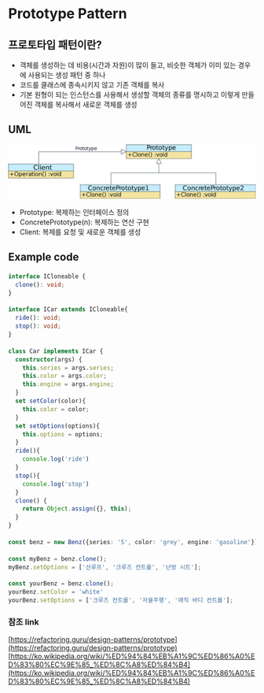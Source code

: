 # Prototype Pattern


## 프로토타입 패턴이란?
- 객체를 생성하는 데 비용(시간과 자원)이 많이 들고, 비슷한 객체가 이미 있는 경우에 사용되는 생성 패턴 중 하나
- 코드를 클래스에 종속시키지 않고 기존 객체를 복사
- 기본 원형이 되는 인스턴스를 사용해서 생성할 객체의 종류를 명시하고 이렇게 만들어진 객체를 복사해서 새로운 객체를 생성

## UML
![img.png](../../../asset/prototype.png)

- Prototype: 복제하는 인터페이스 정의
- ConcretePrototype(n): 복제하는 연산 구현
- Client: 복제를 요청 및 새로운 객체를 생성

## Example code

```ts
interface ICloneable {
  clone(): void;
}

interface ICar extends ICloneable{
  ride(): void;
  stop(): void;
}

class Car implements ICar {
  constructor(args) {
    this.series = args.series;
    this.color = args.color;
    this.engine = args.engine;
  }
  set setColor(color){
    this.color = color;
  }
  set setOptions(options){
    this.options = options;
  }
  ride(){
    console.log('ride')
  }
  stop(){
    console.log('stop')
  }
  clone() {
    return Object.assign({}, this);
  }
}

const benz = new Benz({series: 'S', color: 'grey', engine: 'gasoline'});

const myBenz = benz.clone();
myBenz.setOptions = ['선루프', '크루즈 컨트롤', '난방 시트'];

const yourBenz = benz.clone();
yourBenz.setColor = 'white'
yourBenz.setOptions = ['크루즈 컨트롤', '자율주행', '매직 바디 컨트롤'];
```


### 참조 link
[https://refactoring.guru/design-patterns/prototype](https://refactoring.guru/design-patterns/prototype)
[https://ko.wikipedia.org/wiki/%ED%94%84%EB%A1%9C%ED%86%A0%ED%83%80%EC%9E%85_%ED%8C%A8%ED%84%B4](https://ko.wikipedia.org/wiki/%ED%94%84%EB%A1%9C%ED%86%A0%ED%83%80%EC%9E%85_%ED%8C%A8%ED%84%B4)